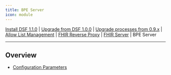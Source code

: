 ```yaml
---
title: BPE Server
icon: module
---
```

 [Install DSF 1.1.0](/versions/v1.1.0/maintain/install.md) | [Upgrade from DSF 1.0.0](/versions/v1.1.0/maintain/upgrade-from-1.md) | [Upgrade processes from 0.9.x](/versions/v1.1.0/maintain/upgrade-from-0.md) | [Allow List Management](/versions/v1.1.0/maintain/allowList-mgm.md) | [FHIR Reverse Proxy](/versions/v1.1.0/maintain/fhir-reverse-proxy/README.md) | [FHIR Server](/versions/v1.1.0/maintain/fhir/README.md) | BPE Server

---

## Overview
- [Configuration Parameters](configuration)
